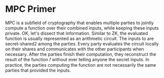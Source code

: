 # MPC Primer

MPC is a subfield of cryptography that enables multiple parties to jointly compute a function over their combined inputs, while keeping these inputs private.
OK, let's dissect that information. Similar to ZK, the evaluated function is usually represented as an arithmetic circuit. The inputs to are secret-shared2 among the parties. Every party evaluates the circuit locally on their shares and communicates with the other participants when necessary. After the parties finish their computation, they reconstruct the result of the function 𝑓 without ever telling anyone the secret inputs. In practice, the parties computing the function are not necessarily the same parties that provided the inputs.

